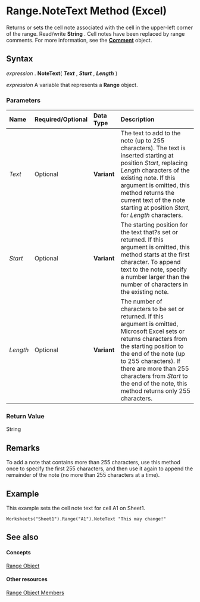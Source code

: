 
# Range.NoteText Method (Excel)

Returns or sets the cell note associated with the cell in the upper-left corner of the range. Read/write  **String** . Cell notes have been replaced by range comments. For more information, see the **[Comment](3627e9be-2a28-9dc5-c822-ad42857134e3.md)** object.


## Syntax

 _expression_ . **NoteText**( **_Text_** , **_Start_** , **_Length_** )

 _expression_ A variable that represents a **Range** object.


### Parameters



|**Name**|**Required/Optional**|**Data Type**|**Description**|
|:-----|:-----|:-----|:-----|
| _Text_|Optional| **Variant**|The text to add to the note (up to 255 characters). The text is inserted starting at position  _Start_, replacing  _Length_ characters of the existing note. If this argument is omitted, this method returns the current text of the note starting at position _Start_, for  _Length_ characters.|
| _Start_|Optional| **Variant**|The starting position for the text that?s set or returned. If this argument is omitted, this method starts at the first character. To append text to the note, specify a number larger than the number of characters in the existing note.|
| _Length_|Optional| **Variant**|The number of characters to be set or returned. If this argument is omitted, Microsoft Excel sets or returns characters from the starting position to the end of the note (up to 255 characters). If there are more than 255 characters from  _Start_ to the end of the note, this method returns only 255 characters.|

### Return Value

String


## Remarks

To add a note that contains more than 255 characters, use this method once to specify the first 255 characters, and then use it again to append the remainder of the note (no more than 255 characters at a time).


## Example

This example sets the cell note text for cell A1 on Sheet1.


```
Worksheets("Sheet1").Range("A1").NoteText "This may change!"
```


## See also


#### Concepts


[Range Object](b8207778-0dcc-4570-1234-f130532cc8cd.md)
#### Other resources


[Range Object Members](4336bf81-1e63-7e44-1792-baf366a027a7.md)
